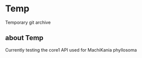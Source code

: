 # Temp
Temporary git archive

## about Temp

Currently testing the core1 API used for MachiKania phyllosoma
